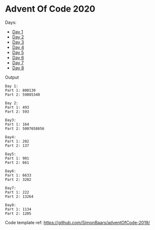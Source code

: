 # Advent Of Code 2020

Days:
- [Day 1](https://github.com/amit3992/aoc-2020/blob/master/src/main/java/com/amit/aoc/days/Day1.java)
- [Day 2](https://github.com/amit3992/aoc-2020/blob/master/src/main/java/com/amit/aoc/days/Day2.java)
- [Day 3](https://github.com/amit3992/aoc-2020/blob/master/src/main/java/com/amit/aoc/days/Day3.java)
- [Day 4](https://github.com/amit3992/aoc-2020/blob/master/src/main/java/com/amit/aoc/days/Day4.java)
- [Day 5](https://github.com/amit3992/aoc-2020/blob/master/src/main/java/com/amit/aoc/days/Day5.java)
- [Day 6](https://github.com/amit3992/aoc-2020/blob/master/src/main/java/com/amit/aoc/days/Day6.java)
- [Day 7](https://github.com/amit3992/aoc-2020/blob/master/src/main/java/com/amit/aoc/days/Day7.java)
- [Day 8](https://github.com/amit3992/aoc-2020/blob/master/src/main/java/com/amit/aoc/days/Day8.java)

Output
```
Day 1:
Part 1: 800139
Part 2: 59885340

Day 2:
Part 1: 493
Part 2: 593

Day3:
Part 1: 164
Part 2: 5007658656

Day4:
Part 1: 202
Part 2: 137

Day5:
Part 1: 901
Part 2: 661

Day6:
Part 1: 6633
Part 2: 3202

Day7:
Part 1: 222
Part 2: 13264

Day8:
Part 1: 1134
Part 2: 1205
```

Code template ref: https://github.com/SimonBaars/adventOfCode-2019/
